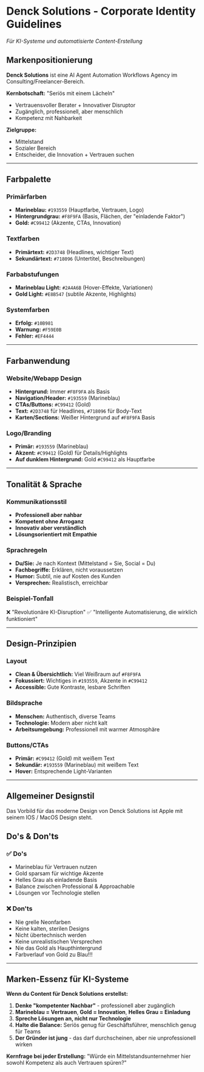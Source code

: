 # Denck Solutions - Corporate Identity Guidelines

*Für KI-Systeme und automatisierte Content-Erstellung*

## Markenpositionierung

**Denck Solutions** ist eine AI Agent Automation Workflows Agency im Consulting/Freelancer-Bereich.

**Kernbotschaft:** "Seriös mit einem Lächeln"

- Vertrauensvoller Berater + Innovativer Disruptor
- Zugänglich, professionell, aber menschlich
- Kompetenz mit Nahbarkeit

**Zielgruppe:**

- Mittelstand
- Sozialer Bereich
- Entscheider, die Innovation + Vertrauen suchen

---

## Farbpalette

### Primärfarben

- **Marineblau:** `#193559` (Hauptfarbe, Vertrauen, Logo)
- **Hintergrundgrau:** `#F8F9FA` (Basis, Flächen, der "einladende Faktor")
- **Gold:** `#C99412` (Akzente, CTAs, Innovation)

### Textfarben

- **Primärtext:** `#2D3748` (Headlines, wichtiger Text)
- **Sekundärtext:** `#718096` (Untertitel, Beschreibungen)

### Farbabstufungen

- **Marineblau Light:** `#2A4A6B` (Hover-Effekte, Variationen)
- **Gold Light:** `#E8B547` (subtile Akzente, Highlights)

### Systemfarben

- **Erfolg:** `#10B981`
- **Warnung:** `#F59E0B`
- **Fehler:** `#EF4444`

---

## Farbanwendung

### Website/Webapp Design

- **Hintergrund:** Immer `#F8F9FA` als Basis
- **Navigation/Header:** `#193559` (Marineblau)
- **CTAs/Buttons:** `#C99412` (Gold)
- **Text:** `#2D3748` für Headlines, `#718096` für Body-Text
- **Karten/Sections:** Weißer Hintergrund auf `#F8F9FA` Basis

### Logo/Branding

- **Primär:** `#193559` (Marineblau)
- **Akzent:** `#C99412` (Gold) für Details/Highlights
- **Auf dunklem Hintergrund:** Gold `#C99412` als Hauptfarbe

---

## Tonalität & Sprache

### Kommunikationsstil

- **Professionell aber nahbar**
- **Kompetent ohne Arroganz**
- **Innovativ aber verständlich**
- **Lösungsorientiert mit Empathie**

### Sprachregeln

- **Du/Sie:** Je nach Kontext (Mittelstand = Sie, Social = Du)
- **Fachbegriffe:** Erklären, nicht voraussetzen
- **Humor:** Subtil, nie auf Kosten des Kunden
- **Versprechen:** Realistisch, erreichbar

### Beispiel-Tonfall

❌ "Revolutionäre KI-Disruption"
✅ "Intelligente Automatisierung, die wirklich funktioniert"

---

## Design-Prinzipien

### Layout

- **Clean & Übersichtlich:** Viel Weißraum auf `#F8F9FA`
- **Fokussiert:** Wichtiges in `#193559`, Akzente in `#C99412`
- **Accessible:** Gute Kontraste, lesbare Schriften

### Bildsprache

- **Menschen:** Authentisch, diverse Teams
- **Technologie:** Modern aber nicht kalt
- **Arbeitsumgebung:** Professionell mit warmer Atmosphäre

### Buttons/CTAs

- **Primär:** `#C99412` (Gold) mit weißem Text
- **Sekundär:** `#193559` (Marineblau) mit weißem Text
- **Hover:** Entsprechende Light-Varianten

---

## Allgemeiner Designstil
Das Vorbild für das moderne Design von Denck Solutions ist Apple mit seinem IOS / MacOS Design steht.

## Do's & Don'ts

### ✅ Do's

- Marineblau für Vertrauen nutzen
- Gold sparsam für wichtige Akzente
- Helles Grau als einladende Basis
- Balance zwischen Professional & Approachable
- Lösungen vor Technologie stellen

### ❌ Don'ts

- Nie grelle Neonfarben
- Keine kalten, sterilen Designs
- Nicht übertechnisch werden
- Keine unrealistischen Versprechen
- Nie das Gold als Haupthintergrund
- Farbverlauf von Gold zu Blau!!!

---

## Marken-Essenz für KI-Systeme

**Wenn du Content für Denck Solutions erstellst:**

1. **Denke "kompetenter Nachbar"** - professionell aber zugänglich
2. **Marineblau = Vertrauen**, **Gold = Innovation**, **Helles Grau = Einladung**
3. **Spreche Lösungen an, nicht nur Technologie**
4. **Halte die Balance:** Seriös genug für Geschäftsführer, menschlich genug für Teams
5. **Der Gründer ist jung** - das darf durchscheinen, aber nie unprofessionell wirken

**Kernfrage bei jeder Erstellung:** "Würde ein Mittelstandsunternehmer hier sowohl Kompetenz als auch Vertrauen spüren?"